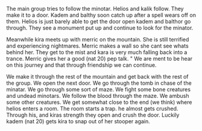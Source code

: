 The main group tries to follow the minotar. Helios and kalik follow. They make it to a door. Kadem and balthy soon catch up after a spell wears off on them. Helios is just barely able to get the door open kadem and balthor go through. They see a monument put up and continue to look for the minator.

Meanwhile kira meets up with merric on the mountain. She is still terrified and experiencing nightmares. Merric makes a wall so she cant see whats behind her. They get to the mist and kara is very much falling back into a trance. Merric gives her a good (nat 20) pep talk. " We are ment to be hear on this journey and that through friendship we can continue.

We make it through the rest of the mountain and get back with the rest of the group. We open the next door. We go through the tomb in chase of the minatar. We go through some sort of maze. We fight some bone creatures and undead minotars. We follow the blood through the maze. We ambush some other creatures. We get somewhat close to the end (we think) where helios enters a room. The room starts a trap. he almost gets crushed. Through his, and kiras strength they open and crush the door. Luckily kadem (nat 20) gets kira to snap out of her stooper again. 